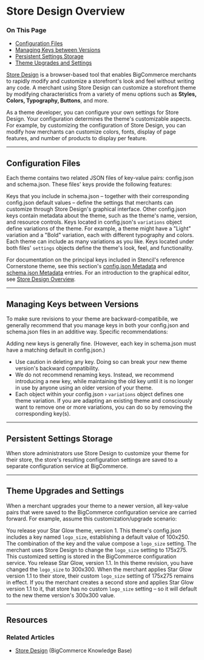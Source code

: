 <h1>Store Design Overview</h1>
<div class="otp" id="no-index">
	<h3> On This Page </h3>
	<ul>
    <li><a href="#store-design_configuration-files">Configuration Files</a></li>
    <li><a href="#store-design_managing-keys">Managing Keys between Versions</a></li>
    <li><a href="#store-design_persistent-settings">Persistent Settings Storage</a></li>
    <li><a href="#store-design_theme-upgrades">Theme Upgrades and Settings</a></li>
	</ul>
</div>

[Store Design](https://support.bigcommerce.com/s/article/Store-Design) is a browser-based tool that enables BigCommerce merchants to rapidly modify and customize a storefront's look and feel without writing any code. A merchant using Store Design can customize a storefront theme by modifying characteristics from a variety of menu options such as **Styles, Colors, Typography, Buttons**, and more. 

As a theme developer, you can configure your own settings for Store Design. Your configuration determines the theme's customizable aspects. For example, by customizing the configuration of Store Design, you can modify how merchants can customize colors, fonts, display of page features, and number of products to display per feature.


---

<a href='#store-design_configuration-files' aria-hidden='true' class='block-anchor'  id='store-design_configuration-files'><i aria-hidden='true' class='linkify icon'></i></a>

## Configuration Files

Each theme contains two related JSON files of key-value pairs: <span class="fn">config.json</span> and <span class="fn">schema.json.</span> These files' keys provide the following features:

Keys that you include in <span class="fn">schema.json</span> – together with their corresponding <span class="fn">config.json</span> default values – define the settings that merchants can customize through Store Design's graphical interface.
Other <span class="fn">config.json</span> keys contain metadata about the theme, such as the theme's name, version, and resource controls.
Keys located in <span class="fn">config.json</span>'s `variations` object define variations of the theme. For example, a theme might have a "Light" variation and a "Bold" variation, each with different typography and colors. Each theme can include as many variations as you like.
Keys located under both files' `settings` objects define the theme's look, feel, and functionality.

For documentation on the principal keys included in Stencil's reference Cornerstone theme, see this section's [config.json Metadata](/stencil-docs/stencil-theme-editor/config-json-metadata) and [schema.json Metadata](/stencil-docs/stencil-theme-editor/schema-json-metadata) entries. For an introduction to the graphical editor, see
[Store Design Overview](/stencil-docs/stencil-theme-editor/stencil-theme-editor-overview).

---

<a href='#store-design_managing-keys' aria-hidden='true' class='block-anchor'  id='store-design_managing-keys'><i aria-hidden='true' class='linkify icon'></i></a>

## Managing Keys between Versions

To make sure revisions to your theme are backward-compatibile, we generally recommend that you manage keys in both your <span class="fn">config.json</span> and <span class="fn">schema.json</span> files in an additive way. Specific recommendations:

Adding new keys is generally fine. (However, each key in <span class="fn">schema.json</span> must have a matching default in <span class="fn">config.json</span>.)

* Use caution in deleting any key. Doing so can break your new theme version's backward compatibility.
* We do not recommend renaming keys. Instead, we recommend introducing a new key, while maintaining the old key until it is no longer in use by anyone using an older version of your theme.
* Each object within your <span class="fn">config.json</span> › `variations` object defines one theme variation. If you are adapting an existing theme and consciously want to remove one or more variations, you can do so by removing the corresponding key(s).

---

<a href='#store-design_persistent-settings' aria-hidden='true' class='block-anchor'  id='store-design_persistent-settings'><i aria-hidden='true' class='linkify icon'></i></a>

## Persistent Settings Storage

When store administrators use Store Design to customize your theme for their store, the store's resulting configuration settings are saved to a separate configuration service at BigCommerce.

---

<a href='#store-design_theme-upgrades' aria-hidden='true' class='block-anchor'  id='store-design_theme-upgrades'><i aria-hidden='true' class='linkify icon'></i></a>

## Theme Upgrades and Settings

When a merchant upgrades your theme to a newer version, all key-value pairs that were saved to the BigCommerce configuration service are carried forward. For example, assume this customization/upgrade scenario:

You release your Star Glow theme, version 1. This theme's <span class="fn">config.json</span> includes a key named `logo_size`, establishing a default value of 100x250. The combination of the key and the value compose a `logo_size` setting.
The merchant uses Store Design to change the `logo_size` setting to 175x275. This customized setting is stored in the BigCommerce configuration service.
You release Star Glow, version 1.1. In this theme revision, you have changed the `logo_size` to 300x300.
When the merchant applies Star Glow version 1.1 to their store, their custom `logo_size` setting of 175x275 remains in effect.
If you the merchant creates a second store and applies Star Glow version 1.1 to it, that store has no custom `logo_size` setting – so it will default to the new theme version's 300x300 value.

---

## Resources

### Related Articles
* [Store Design](https://support.bigcommerce.com/s/article/Store-Design) (BigCommerce Knowledge Base)

